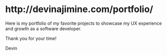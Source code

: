 <h1> http://devinajimine.com/portfolio/ </h1>

Here is my portfolio of my favorite projects to showcase my UX experience and growth as a software developer.

Thank you for your time!

Devin
